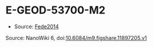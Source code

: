 <a name="material" />

# E-GEOD-53700-M2
<script type="application/ld+json">
  {
    "@context": "https://schema.org/",
    "@type": "ChemicalSubstance",
    "@id": "https://egonw.github.io/nanowiki/nanowiki408.html#material",
    "http://purl.org/dc/terms/conformsTo":
      {
        "@type": "CreativeWork",
        "@id": "https://bioschemas.org/profiles/ChemicalSubstance/0.4-RELEASE/"
      },
    "identfier": "408",
    "name": "E-GEOD-53700-M2",
    "url": "https://egonw.github.io/nanowiki/nanowiki408.html#material",
    "sameAs": "http://127.0.0.1/mediawiki/index.php/Special:URIResolver/E-2DGEOD-2D53700-2DM2"
  }
</script>


* Source: [Fede2014](Fede2014.md)


Source: NanoWiki 6, doi:[10.6084/m9.figshare.11897205.v1](https://doi.org/10.6084/m9.figshare.11897205.v1)
